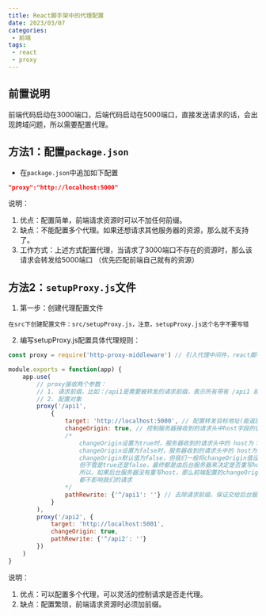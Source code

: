 ```yaml
---
title: React脚手架中的代理配置
date: 2023/03/07
categories:
 - 前端
tags:
 - react
 - proxy
---
```


## 前置说明

前端代码启动在3000端口，后端代码启动在5000端口，直接发送请求的话，会出现跨域问题，所以需要配置代理。

## 方法1：配置`package.json`

- 在`package.json`中追加如下配置

```json
"proxy":"http://localhost:5000"
```

说明：
1. 优点：配置简单，前端请求资源时可以不加任何前缀。
2. 缺点：不能配置多个代理。如果还想请求其他服务器的资源，那么就不支持了。
3. 工作方式：上述方式配置代理，当请求了3000端口不存在的资源时，那么该请求会转发给5000端口 （优先匹配前端自己就有的资源）


## 方法2：`setupProxy.js`文件

1. 第一步：创建代理配置文件

```
在src下创建配置文件：src/setupProxy.js，注意，setupProxy.js这个名字不要写错
```

2. 编写setupProxy.js配置具体代理规则：

```js
const proxy = require('http-proxy-middleware') // 引入代理中间件，react脚手架已经为我们安装好了这个库

module.exports = function(app) {
    app.use(
        // proxy接收两个参数：
        // 1. 请求前缀，比如：/api1是需要被转发的请求前缀，表示所有带有 /api1 前缀的请求都会转发给5000
        // 2. 配置对象
        proxy('/api1', 
            {  
                target: 'http://localhost:5000', // 配置转发目标地址(能返回数据的服务器地址)
                changeOrigin: true, // 控制服务器接收到的请求头中host字段的值
                /*
                    changeOrigin设置为true时，服务器收到的请求头中的 host为：localhost:5000
                    changeOrigin设置为false时，服务器收到的请求头中的 host为：localhost:3000
                    changeOrigin默认值为false，但我们一般将changeOrigin值设为true，
                    但不管是true还是false，最终都是由后台服务器来决定是否重写host，
                    所以，如果后台服务器没有重写host，那么前端配置的changeOrigin值是什么都无所谓
                    都不影响我们的请求
                */
                pathRewrite: {'^/api1': ''} // 去除请求前缀，保证交给后台服务器的是正常请求地址(必须配置！！！)
            }
        ),
        proxy('/api2', { 
            target: 'http://localhost:5001',
            changeOrigin: true,
            pathRewrite: {'^/api2': ''}
        })
    )
}
```

说明：
1. 优点：可以配置多个代理，可以灵活的控制请求是否走代理。
2. 缺点：配置繁琐，前端请求资源时必须加前缀。